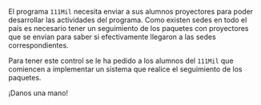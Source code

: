 El programa `111Mil` necesita enviar a sus alumnos proyectores para poder desarrollar las actividades del programa. Como existen sedes en todo el país es necesario tener un seguimiento de los paquetes con proyectores que se envían para saber si efectivamente llegaron a las sedes correspondientes.

Para tener este control se le ha pedido a los alumnos del `111Mil` que comiencen a implementar un sistema que realice el seguimiento de los paquetes.

¡Danos una mano!